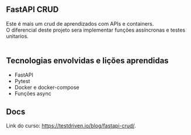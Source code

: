 ## FastAPI CRUD

Este é mais um crud de aprendizados com APIs e containers.<br>
O diferencial deste projeto sera implementar funções assíncronas e testes unitarios.<br>
<br>
## Tecnologias envolvidas e lições aprendidas
+   FastAPI
+   Pytest
+   Docker e docker-compose
+   Funções async

## Docs
Link do curso: https://testdriven.io/blog/fastapi-crud/.